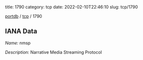 title: 1790
category: tcp
date: 2022-02-10T22:46:10
slug: tcp/1790

[portdb](/) / [tcp](/category/tcp.html) / 1790


## IANA Data

_Name:_ nmsp

_Description:_ Narrative Media Streaming Protocol


